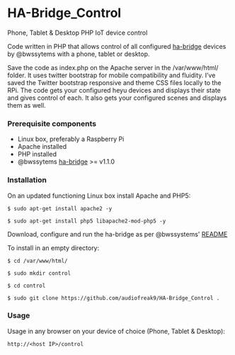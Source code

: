# HA-Bridge_Control
Phone, Tablet &amp; Desktop PHP IoT device control

Code written in PHP that allows control of all configured <a href="https://github.com/bwssytems/ha-bridge/releases">ha-bridge</a> devices by @bwssytems with a phone, tablet or desktop.  

Save the code as index.php on the Apache server in the /var/www/html/ folder. It uses twitter bootstrap for mobile compatibility and fluidity. I’ve saved the Twitter bootstrap responsive and theme CSS files locally to the RPi.  The code gets your configured heyu devices and displays their state and gives control of each.  It also gets your configured scenes and displays them as well. 

<h3>Prerequisite components</h3>
<ul>
  <li>Linux box, preferably a Raspberry Pi</li>
  <li>Apache installed</li>
  <li>PHP installed</li>
  <li>@bwssytems <a href="https://github.com/bwssytems/ha-bridge/releases">ha-bridge</a> >= v1.1.0</li>
</ul>

<h3>Installation</h3>
On an updated functioning Linux box install Apache and PHP5:

`$ sudo apt-get install apache2 -y`

`$ sudo apt-get install php5 libapache2-mod-php5 -y`

Download, configure and run the ha-bridge as per @bwssystems' <a href="https://github.com/bwssytems/ha-bridge">README</a> 

To install in an empty directory: 

`$ cd /var/www/html/`

`$ sudo mkdir control`

`$ cd control`

`$ sudo git clone https://github.com/audiofreak9/HA-Bridge_Control .`

<h3>Usage</h3>
Usage in any browser on your device of choice (Phone, Tablet &amp; Desktop):

`http://<host IP>/control`
